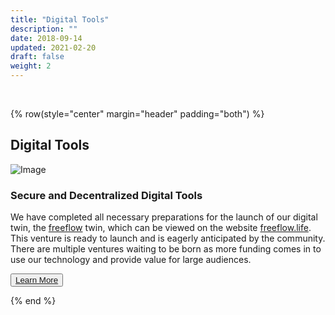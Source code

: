 ```yaml
---
title: "Digital Tools"
description: ""
date: 2018-09-14
updated: 2021-02-20
draft: false
weight: 2
---
```


<div class="container mx-auto">

<br>

<!-- section 1 (co-found) -->

{% row(style="center" margin="header" padding="both") %}

## Digital Tools



![Image](img/digitaltools.png#medium#mx-auto)


### Secure and Decentralized Digital Tools</span>



We have completed all necessary preparations for the launch of our digital twin, the [freeflow](/projects/freeflow) twin, which can be viewed on the website [freeflow.life](https://www.freeflow.life/). This venture is ready to launch and is eagerly anticipated by the community. There are multiple ventures waiting to be born as more funding comes in to use our technology and provide value for large audiences.



<button>[Learn More](/home/goldflow/)</button>

{% end %}

</div>


